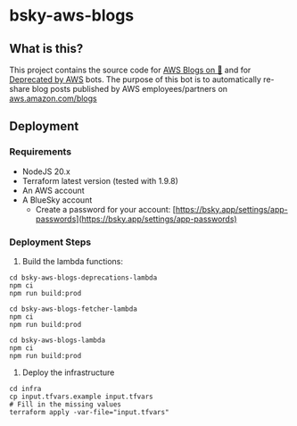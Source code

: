 # bsky-aws-blogs

## What is this?

This project contains the source code for [AWS Blogs on 🦋](https://bsky.app/profile/awsblogs.bsky.social) and for [Deprecated by AWS](https://bsky.app/profile/deprecatedbyaws.bsky.social) bots. 
The purpose of this bot is to automatically re-share blog posts published by AWS employees/partners on [aws.amazon.com/blogs](https://aws.amazon.com/blogs)

## Deployment

### Requirements

- NodeJS 20.x
- Terraform latest version (tested with 1.9.8)
- An AWS account
- A BlueSky account
    - Create a password for your account: [https://bsky.app/settings/app-passwords](https://bsky.app/settings/app-passwords)

### Deployment Steps

1. Build the lambda functions:

```
cd bsky-aws-blogs-deprecations-lambda
npm ci
npm run build:prod
```

```
cd bsky-aws-blogs-fetcher-lambda
npm ci
npm run build:prod
```

```
cd bsky-aws-blogs-lambda
npm ci
npm run build:prod
```

1. Deploy the infrastructure

```
cd infra
cp input.tfvars.example input.tfvars
# Fill in the missing values
terraform apply -var-file="input.tfvars"
```